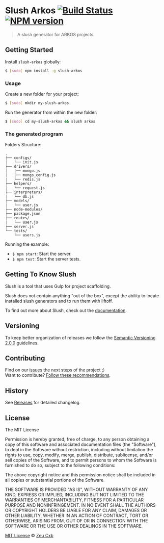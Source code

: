 # Slush Arkos [![Build Status](https://secure.travis-ci.org/ZeuCxb/slush-arkos.png?branch=master)](https://travis-ci.org/ZeuCxb/slush-arkos) [![NPM version](https://badge-me.herokuapp.com/api/npm/slush-arkos.png)](http://badges.enytc.com/for/npm/slush-arkos)

> A slush generator for ARKOS projects.


## Getting Started

Install `slush-arkos` globally:

```bash
$ [sudo] npm install -g slush-arkos
```

### Usage

Create a new folder for your project:

```bash
$ [sudo] mkdir my-slush-arkos
```

Run the generator from within the new folder:

```bash
$ [sudo] cd my-slush-arkos && slush arkos
```

### The generated program

Folders Structure:

	.
	├── configs/
	|   └── init.js
	├── drivers/
	|   |── mongo.js
	|   |── mongo_config.js
	|   └── redis.js
	├── helpers/
	|   └── request.js
	├── interpreters/
	|   └── db.js
	├── models/
	|   └── user.js
	├── node-modules/
	├── package.json
	├── routes/
	|   └── user.js
	├── server.js
	└── tests/
	    └── users.js

Running the example:

- `$ npm start`: Start the server.
- `$ npm test`: Start the server tests.

## Getting To Know Slush

Slush is a tool that uses Gulp for project scaffolding.

Slush does not contain anything "out of the box", except the ability to locate installed slush generators and to run them with liftoff.

To find out more about Slush, check out the [documentation](https://github.com/slushjs/slush).

## Versioning

To keep better organization of releases we follow the [Semantic Versioning 2.0.0](http://semver.org/) guidelines.

## Contributing

Find on our [issues](https://github.com/ZeuCxb/slush-arkos/issues/) the next steps of the project ;)
<br>
Want to contribute? [Follow these recommendations](https://github.com/ZeuCxb/slush-arkos/blob/master/CONTRIBUTING.md).

## History

See [Releases](https://github.com/ZeuCxb/slush-arkos/releases) for detailed changelog.

## License

The MIT License

Permission is hereby granted, free of charge, to any person obtaining a copy of this software and associated documentation files (the "Software"), to deal in the Software without restriction, including without limitation the rights to use, copy, modify, merge, publish, distribute, sublicense, and/or sell copies of the Software, and to permit persons to whom the Software is furnished to do so, subject to the following conditions:

The above copyright notice and this permission notice shall be included in all copies or substantial portions of the Software.

THE SOFTWARE IS PROVIDED "AS IS", WITHOUT WARRANTY OF ANY KIND, EXPRESS OR IMPLIED, INCLUDING BUT NOT LIMITED TO THE WARRANTIES OF MERCHANTABILITY, FITNESS FOR A PARTICULAR PURPOSE AND NONINFRINGEMENT. IN NO EVENT SHALL THE AUTHORS OR COPYRIGHT HOLDERS BE LIABLE FOR ANY CLAIM, DAMAGES OR OTHER LIABILITY, WHETHER IN AN ACTION OF CONTRACT, TORT OR OTHERWISE, ARISING FROM, OUT OF OR IN CONNECTION WITH THE SOFTWARE OR THE USE OR OTHER DEALINGS IN THE SOFTWARE.

[MIT License](https://github.com/ZeuCxb/slush-arkos/blob/master/LICENSE.md) © [Zeu Cxb](https://www.youtube.com/EuProgramadorOficial)
